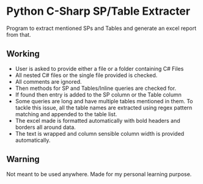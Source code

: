 # Python C-Sharp SP/Table Extracter

Program to extract mentioned SPs and Tables and generate an excel report from
that.

## Working
- User is asked to provide either a file or a folder containing C# Files
- All nested C# files or the single file provided is checked.
- All comments are ignored.
- Then methods for SP and Tables/Inline queries are checked for.
- If found then entry is added to the SP column or the Table column
- Some queries are long and have multiple tables mentioned in them. To
tackle this issue, all the table names are extracted using regex pattern matching
and appended to the table list.
- The excel made is formatted automatically with bold headers and borders all around data.
- The text is wrapped and column sensible column width is provided automatically.

## Warning
Not meant to be used anywhere. Made for my personal learning purpose.
